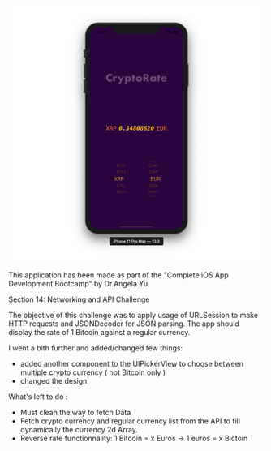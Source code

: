 
![](/CryptoRate.png)

This application has been made as part of the "Complete iOS App Development Bootcamp" by Dr.Angela Yu.

Section 14: Networking and API Challenge

The objective of this challenge was to apply usage of URLSession to make HTTP requests and JSONDecoder for JSON parsing.
The app should display the rate of 1 Bitcoin against a regular currency.

I went a bith further and added/changed few things:

- added another component to the UIPickerView to choose between multiple crypto currency ( not Bitcoin only )
- changed the design

What's left to do :

- Must clean the way to fetch Data
- Fetch crypto currency and regular currency list from the API to fill dynamically the currency 2d Array.
- Reverse rate functionnality: 1 Bitcoin = x Euros -> 1 euros = x Bictoin

